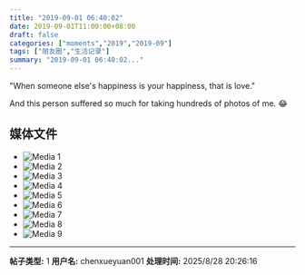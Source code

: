 ```yaml
---
title: "2019-09-01 06:40:02"
date: 2019-09-01T11:00:00+08:00
draft: false
categories: ["moments","2019","2019-09"]
tags: ["朋友圈","生活记录"]
summary: "2019-09-01 06:40:02..."
---
```


"When someone else's happiness is your happiness, that is love."

And this person suffered so much for taking hundreds of photos of me. 😂

## 媒体文件

- ![Media 1](/Moments/photos/2019-09-01/201909010640020.jpg)
- ![Media 2](/Moments/photos/2019-09-01/201909010640021.jpg)
- ![Media 3](/Moments/photos/2019-09-01/201909010640022.jpg)
- ![Media 4](/Moments/photos/2019-09-01/201909010640023.jpg)
- ![Media 5](/Moments/photos/2019-09-01/201909010640024.jpg)
- ![Media 6](/Moments/photos/2019-09-01/201909010640025.jpg)
- ![Media 7](/Moments/photos/2019-09-01/201909010640026.jpg)
- ![Media 8](/Moments/photos/2019-09-01/201909010640027.jpg)
- ![Media 9](/Moments/photos/2019-09-01/201909010640028.jpg)

---

**帖子类型:** 1
**用户名:** chenxueyuan001
**处理时间:** 2025/8/28 20:26:16